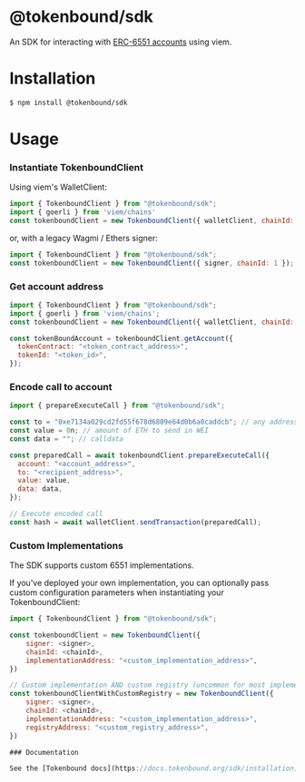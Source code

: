 # @tokenbound/sdk

An SDK for interacting with [ERC-6551 accounts](https://eips.ethereum.org/EIPS/eip-6551) using viem.

# Installation

```bash
$ npm install @tokenbound/sdk
```

# Usage

### Instantiate TokenboundClient

Using viem's WalletClient:

```javascript
import { TokenboundClient } from "@tokenbound/sdk";
import { goerli } from 'viem/chains'
const tokenboundClient = new TokenboundClient({ walletClient, chainId: goerli.id });
```

or, with a legacy Wagmi / Ethers signer:

```javascript
import { TokenboundClient } from "@tokenbound/sdk";
const tokenboundClient = new TokenboundClient({ signer, chainId: 1 });
```

### Get account address

```javascript
import { TokenboundClient } from "@tokenbound/sdk";
import { goerli } from 'viem/chains';
const tokenboundClient = new TokenboundClient({ walletClient, chainId: goerli.id });

const tokenBoundAccount = tokenboundClient.getAccount({
  tokenContract: "<token_contract_address>",
  tokenId: "<token_id>",
});
```

### Encode call to account

```javascript
import { prepareExecuteCall } from "@tokenbound/sdk";

const to = "0xe7134a029cd2fd55f678d6809e64d0b6a0caddcb"; // any address
const value = 0n; // amount of ETH to send in WEI
const data = ""; // calldata

const preparedCall = await tokenboundClient.prepareExecuteCall({
  account: "<account_address>",
  to: "<recipient_address>",
  value: value,
  data: data,
});

// Execute encoded call
const hash = await walletClient.sendTransaction(preparedCall);
```

### Custom Implementations

The SDK supports custom 6551 implementations.

If you've deployed your own implementation, you can optionally pass custom configuration parameters when instantiating your TokenboundClient:

```javascript
import { TokenboundClient } from "@tokenbound/sdk";

const tokenboundClient = new TokenboundClient({
    signer: <signer>,
    chainId: <chainId>,
    implementationAddress: "<custom_implementation_address>",
})

// Custom implementation AND custom registry (uncommon for most implementations)
const tokenboundClientWithCustomRegistry = new TokenboundClient({
    signer: <signer>,
    chainId: <chainId>,
    implementationAddress: "<custom_implementation_address>",
    registryAddress: "<custom_registry_address>",
})

### Documentation

See the [Tokenbound docs](https://docs.tokenbound.org/sdk/installation) for complete documentation.

```